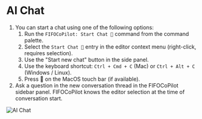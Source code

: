 # AI Chat

1. You can start a chat using one of the following options:
   1. Run the `FIFOCoPilot: Start Chat 💬` command from the command palette.
   1. Select the `Start Chat 💬` entry in the editor context menu (right-click, requires selection).
   1. Use the "Start new chat" button in the side panel.
   1. Use the keyboard shortcut: `Ctrl + Cmd + C` (Mac) or `Ctrl + Alt + C` (Windows / Linux).
   1. Press 💬 on the MacOS touch bar (if available).
2. Ask a question in the new conversation thread in the FIFOCoPilot sidebar panel. FIFOCoPilot knows the editor selection at the time of conversation start.

![AI Chat](https://raw.githubusercontent.com/fifo-ai/fifo-vscode/main/app/vscode/asset/media/screenshot-start-chat.png)
